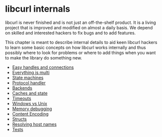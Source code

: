 # libcurl internals

libcurl is never finished and is not just an off-the-shelf product. It is a
living project that is improved and modified on almost a daily basis. We
depend on skilled and interested hackers to fix bugs and to add features.

This chapter is meant to describe internal details to aid keen libcurl hackers
to learn some basic concepts on how libcurl works internally and thus possibly
where to look for problems or where to add things when you want to make the
library do something new.

 * [Easy handles and connections](internals/easy.md)
 * [Everything is multi](internals/multi.md)
 * [State machines](internals/statemachines.md)
 * [Protocol handler](internals/handler.md)
 * [Backends](internals/backends.md)
 * [Caches and state](internals/caches.md)
 * [Timeouts](internals/timeouts.md)
 * [Windows vs Unix](internals/windows-vs-unix.md)
 * [Memory debugging](internals/memory-debugging.md)
 * [Content Encoding](internals/content-encoding.md)
 * [Structs](internals/structs.md)
 * [Resolving host names](internals/resolving.md)
 * [Tests](internals/tests.md)
